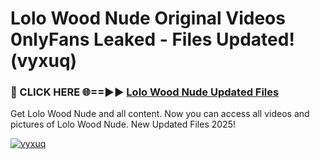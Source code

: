 # Lolo Wood Nude Original Videos 0nlyFans Leaked - Files Updated! (vyxuq)

<h3>🔴 CLICK HERE 🌐==►► <a href="https://tinyurl.com/5h6xmrr3" rel="nofollow">Lolo Wood Nude Updated Files</a></h3>

Get Lolo Wood Nude and all content. Now you can access all videos and pictures of Lolo Wood Nude. New Updated Files 2025!

[![vyxuq](https://i.imgur.com/KVD873Z.gif)](https://tinyurl.com/5h6xmrr3)

